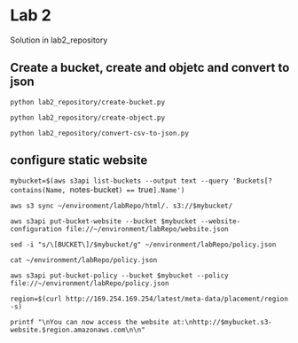# Lab 2
Solution in lab2_repository

## Create a bucket, create and objetc and convert to json
`python lab2_repository/create-bucket.py`

`python lab2_repository/create-object.py`

`python lab2_repository/convert-csv-to-json.py`

## configure static website

`mybucket=$(aws s3api list-buckets --output text --query 'Buckets[?contains(Name, `notes-bucket`) == `true`].Name')`

`aws s3 sync ~/environment/labRepo/html/. s3://$mybucket/`

`aws s3api put-bucket-website --bucket $mybucket --website-configuration file://~/environment/labRepo/website.json`

`sed -i "s/\[BUCKET\]/$mybucket/g" ~/environment/labRepo/policy.json`

`cat ~/environment/labRepo/policy.json`

`aws s3api put-bucket-policy --bucket $mybucket --policy file://~/environment/labRepo/policy.json`

`region=$(curl http://169.254.169.254/latest/meta-data/placement/region -s)`

`printf "\nYou can now access the website at:\nhttp://$mybucket.s3-website.$region.amazonaws.com\n\n"`
